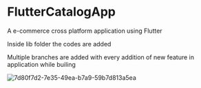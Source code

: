 # FlutterCatalogApp
A e-commerce cross platform application using Flutter

Inside lib folder the codes are added

Multiple branches are added with every addition of 
new feature in application while builing


 
![7d80f7d2-7e35-49ea-b7a9-59b7d813a5ea](https://user-images.githubusercontent.com/61154670/134325257-1004657b-b655-445d-9caf-d7e9ba515a12.jpg)
